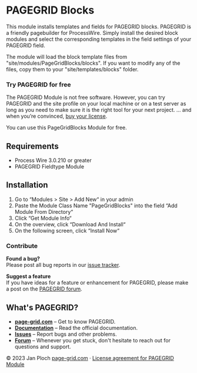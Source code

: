 # PAGEGRID Blocks
This module installs templates and fields for PAGEGRID blocks. PAGEGRID is a friendly pagebuilder for ProcessWire.
Simply install the desired block modules and select the corresponding templates in the field settings of your PAGEGRID field.

The module will load the block template files from "site/modules/PageGridBlocks/blocks". If you want to modify any of the files, copy them to your "site/templates/blocks" folder.

### Try PAGEGRID for free  
The PAGEGRID Module is not free software. However, you can try PAGEGRID and the site profile on your local machine or on a test server as long as you need to make sure it is the right tool for your next project. … and when you’re convinced, [buy your license](https://page-grid.com/buy).

You can use this PageGridBlocks Module for free. 

## Requirements
- Process Wire 3.0.210 or greater
- PAGEGRID Fieldtype Module

## Installation
1. Go to “Modules > Site > Add New“ in your admin
2. Paste the Module Class Name "PageGridBlocks" into the field “Add Module From Directory“
3. Click “Get Module Info“
4. On the overview, click “Download And Install“
5. On the following screen, click “Install Now“

### Contribute

**Found a bug?**  
Please post all bug reports in our [issue tracker](https://github.com/jploch/FieldtypePageGrid/issues/).

**Suggest a feature**  
If you have ideas for a feature or enhancement for PAGEGRID, please make a post on the [PAGEGRID forum](https://processwire.com/talk/forum/64-pagegrid/).

## What's PAGEGRID?
- **[page-grid.com](https://page-grid.com)** – Get to know PAGEGRID.
- **[Documentation](https://page-grid.com/docs/)** – Read the official documentation.
- **[Issues](https://github.com/jploch/FieldtypePageGrid/issues/)** – Report bugs and other problems.
- **[Forum](https://processwire.com/talk/forum/64-pagegrid/)** – Whenever you get stuck, don't hesitate to reach out for questions and support.

© 2023 Jan Ploch
[page-grid.com](https://page-grid.com) · [License agreement for PAGEGRID Module](https://github.com/jploch/FieldtypePageGrid/blob/main/LICENSE.md)
